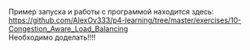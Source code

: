 Пример запуска и работы с программой находится здесь: https://github.com/AlexOv333/p4-learning/tree/master/exercises/10-Congestion_Aware_Load_Balancing <br/>
Необходимо доделать!!!!